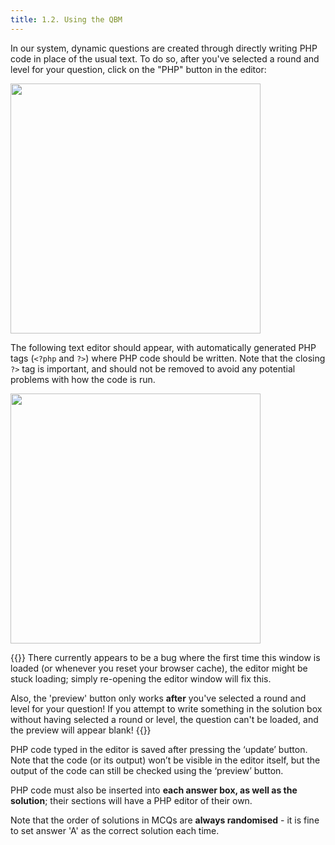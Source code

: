```yaml
--- 
title: 1.2. Using the QBM
---
```


In our system, dynamic questions are created through directly writing PHP code in place of the usual text. To do so, after you've selected a round and level for your question, click on the "PHP" button in the editor: 

<img src="https://i.imgur.com/lyuBJnT.png" width="400px"/>

The following text editor should appear, with automatically generated PHP tags (`<?php` and `?>`) where PHP code should be written. Note that the closing `?>` tag is important, and should not be removed to avoid any potential problems with how the code is run. 

<img src="https://i.imgur.com/YE69Wan.png" width="400px"/>

{{<hint danger>}}
There currently appears to be a bug where the first time this window is loaded (or whenever you reset your browser cache), the editor might be stuck loading; simply re-opening the editor window will fix this.

Also, the 'preview' button only works **after** you've selected a round and level for your question! If you attempt to write something in the solution box without having selected a round or level, the question can't be loaded, and the preview will appear blank!
{{</hint>}}

PHP code typed in the editor is saved after pressing the ‘update’ button. Note that the code (or its output) won’t be visible in the editor itself, but the output of the code can still be checked using the ‘preview’ button.

PHP code must also be inserted into **each answer box, as well as the solution**; their sections will have a PHP editor of their own. 

Note that the order of solutions in MCQs are **always randomised** - it is fine to set answer 'A' as the correct solution each time. 